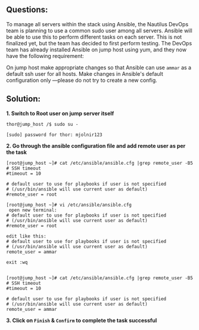 

## Questions:
To manage all servers within the stack using Ansible, the Nautilus DevOps team is planning to use a common sudo user among all servers. Ansible will be able to use this to perform different tasks on each server. This is not finalized yet, but the team has decided to first perform testing. The DevOps team has already installed Ansible on jump host using yum, and they now have the following requirement:



On jump host make appropriate changes so that Ansible can use `ammar` as a default ssh user for all hosts. Make changes in Ansible's default configuration only —please do not try to create a new config.


## Solution:  

**1. Switch to Root user on jump server itself**

```
thor@jump_host /$ sudo su -

[sudo] password for thor: mjolnir123
```

**2. Go through the ansible configuration file and add remote user as per the task**

```
[root@jump_host ~]# cat /etc/ansible/ansible.cfg |grep remote_user -B5
# SSH timeout
#timeout = 10

# default user to use for playbooks if user is not specified
# (/usr/bin/ansible will use current user as default)
#remote_user = root

[root@jump_host ~]# vi /etc/ansible/ansible.cfg
 open new terminal:
# default user to use for playbooks if user is not specified
# (/usr/bin/ansible will use current user as default)
#remote_user = root

edit like this:
# default user to use for playbooks if user is not specified
# (/usr/bin/ansible will use current user as default)
remote_user = ammar

exit :wq


[root@jump_host ~]# cat /etc/ansible/ansible.cfg |grep remote_user -B5
# SSH timeout
#timeout = 10

# default user to use for playbooks if user is not specified
# (/usr/bin/ansible will use current user as default)
remote_user = ammar
```

**3. Click on `Finish` & `Confirm` to complete the task successful**
 